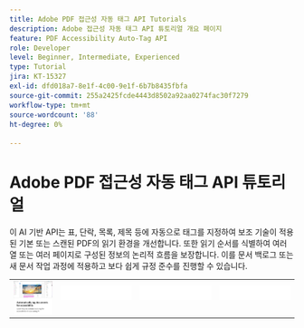 ```yaml
---
title: Adobe PDF 접근성 자동 태그 API Tutorials
description: Adobe 접근성 자동 태그 API 튜토리얼 개요 페이지
feature: PDF Accessibility Auto-Tag API
role: Developer
level: Beginner, Intermediate, Experienced
type: Tutorial
jira: KT-15327
exl-id: dfd018a7-8e1f-4c00-9e1f-6b7b8435fbfa
source-git-commit: 255a2425fcde4443d8502a92aa0274fac30f7279
workflow-type: tm+mt
source-wordcount: '88'
ht-degree: 0%

---
```


# Adobe PDF 접근성 자동 태그 API 튜토리얼

이 AI 기반 API는 표, 단락, 목록, 제목 등에 자동으로 태그를 지정하여 보조 기술이 적용된 기본 또는 스캔된 PDF의 읽기 환경을 개선합니다. 또한 읽기 순서를 식별하여 여러 열 또는 여러 페이지로 구성된 정보의 논리적 흐름을 보장합니다. 이를 문서 백로그 또는 새 문서 작업 과정에 적용하고 보다 쉽게 규정 준수를 진행할 수 있습니다.

<table style="table-layout:fixed">
<tr>
 <td>
   <a href="automatically-add-tags.md">
      <img alt="액세스 가능성을 위해 문서에 자동으로 태그 지정" src="assets/auto-tag-accessibility.png" />
  </td>
  <td>
    <img alt="스페이서" src="../assets/WhiteBanner_Placeholder.png" />
    <div>
    <br>
  </td>
  <td>
    <img alt="스페이서" src="../assets/WhiteBanner_Placeholder.png" />
    <div>
    <br>
  </td>
  <td>
    <img alt="스페이서" src="../assets/WhiteBanner_Placeholder.png" />
    <div>
    <br>
  </td>
</tr>
</table>

